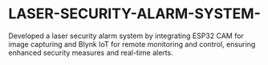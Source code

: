 # LASER-SECURITY-ALARM-SYSTEM-
Developed a laser security alarm system by integrating ESP32 CAM for image capturing and Blynk IoT for      remote monitoring and control, ensuring enhanced security measures and real-time alerts.     
